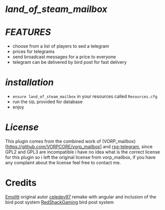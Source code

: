 # ***land_of_steam_mailbox***


# ***FEATURES***
- choose from a list of players to sed a telegram
- prices for telegrams
- send broadcast messages for a price to everyone
- telegram can be delivered by bird post for fast delivery


# ***installation***
* `ensure land_of_steam_mailbox` in your resources called `Resources.cfg` 
* run the `SQL` provided for database
* enjoy 

# ***License*** 
This plugin comes from the combined work of (VORP_mailbox)[https://github.com/VORPCORE/vorp_mailbox] and [rsg-telegram](https://github.com/Rexshack-RedM/rsg-telegram), since GPL2 and GPL3 are incompatible i have no idea what is the correct license for this plugin so i left the original license from vorp_mailbox, if you have any complaint about the license feel free to contact me.

# Credits
[Emolitt](https://github.com/RomainJolidon) original autor
[celedev97](https://github.com/celedev97) remake with angular and inclusion of the bird post system
[RedShackGaming](https://github.com/Rexshack-RedM) bird post system
